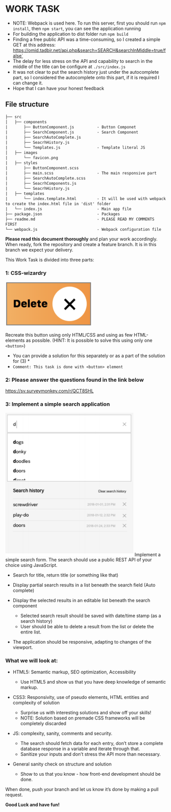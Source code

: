 # WORK TASK #
* NOTE: Webpack is used here. To run this server, first you should run `npm install`, then `npm start`, you can see the application running
* For building the application to dist folder run `npm build`
* Finding a free public API was a time-consuming, so I created a simple GET at this address: https://omid.tadbir.net/api.php&search=SEARCH&searchInMiddle=true/false`
* The delay for less stress on the API and capability to search in the middle of the title can be configure at `./src/index.js`
* It was not clear to put the search history just under the autocomplete part, so I considered the autocomplete onto this part, if it is required I can change it.
* Hope that I can have your honest feedback

## File structure
```               
├── src
│   ├── components
|       ├── ButtonComponent.js          - Button Componet
|       ├── SearchComponent.js          - Search Component
|       ├── SearchAutoComplete.js
|       ├── SeacrhHistory.js
|       └── Templates.js                - Template literal JS 
│   ├── images
|       └── favicon.png         
|   ├── styles 
|       ├── ButtonComponent.scss                      
|       ├── main.scss                   - The main responsive part 
|       ├── SearchAutoComplete.scss
|       ├── SeacrhComponents.js
|       └── SeacrhHistory.js
|   ├── templates 
|       └── index.template.html         - It will be used with webpack to create the index.html file in 'dist' folder     
|   └── index.js                        - Main app file                  
├── package.json                        - Packages                                        
├── readme.md                           - PLEASE READ MY COMMENTS FIRST
└── webpack.js                          - Webpack configuration file                       

```
**Please read this document thoroughly** and plan your work accordingly.
When ready, fork the repository and create a feature branch. It is in this branch we
expect your delivery.

This Work Task is divided into three parts:

### 1: CSS-wizardry ###


![alt text](https://raw.githubusercontent.com/hmfe/54321/master/button.png)

Recreate this button using only HTML/CSS and using as few HTML-elements as
possible. (HINT: It is possible to solve this using only one `<button>`)


* You can provide a solution for this separately or as a part of the solution for (3) *
* `Comment: This task is done with <button> element`

### 2: Please answer the questions found in the link below ###
https://sv.surveymonkey.com/r/QCT8SHL

### 3: Implement a simple search application ###

<img src="https://raw.githubusercontent.com/hmfe/54321/master/search.png" style="width: 400px">
Implement a simple search form. The search should use a public REST API of your
choice using JavaScript.

- Search for title, return title (or something like that)
- Display partial search results in a list beneath the search field (Auto complete)
- Display the selected results in an editable list beneath the search component 

  * Selected search result should be saved with date/time stamp (as a
search history)
  * User should be able to delete a result from the list or delete the entire
list.

- The application should be responsive, adapting to changes of the viewport. 

### What we will look at: ###

- HTML5: Semantic markup, SEO optimization, Accessibility
   * Use HTML5 and show us that you have deep knowledge of semantic
markup.

- CSS3: Responsivity, use of pseudo elements, HTML entities and complexity
of solution
  * Surprise us with interesting solutions and show off your skills!
  * NOTE: Solution based on premade CSS frameworks will be completely discarded

- JS: complexity, sanity, comments and security.
  * The search should fetch data for each entry, don’t store a complete
database response in a variable and iterate through that.
  * Sanitize your inputs and don’t stress the API more than necessary.

- General sanity check on structure and solution
  * Show to us that you know - how front-end development should be
done.



When done, push your branch and let us know it’s done by making a pull request.

**Good Luck and have fun!**
